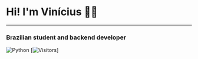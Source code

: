 # Hi! I'm Vinícius 👋🏼
---
### Brazilian student and backend developer

![Python](http://img.shields.io/badge/-Python-3776AB?style=flat-square&logo=python&logoColor=ffff4a)
[![Visitors](https://visitor-badge.glitch.me/badge?page_id=github/Viniciusog)]
